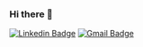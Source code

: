 ### Hi there 👋

[![Linkedin Badge](https://img.shields.io/badge/-Erickson%20Tulio-3333cc?style=flat-square&logo=Linkedin&logoColor=white&link=https://www.linkedin.com/in/erickson-eng/)](https://www.linkedin.com/in/erickson-eng/) 
[![Gmail Badge](https://img.shields.io/badge/-erickson.tulio96@gmail.com-6633cc?style=flat-square&logo=Gmail&logoColor=white&link=mailto:erickson.tulio96@gmail.com)](mailto:erickson.tulio96@gmail.com)
<!--
**Erickson-Eng/Erickson-Eng** is a ✨ _special_ ✨ repository because its `README.md` (this file) appears on your GitHub profile.

Here are some ideas to get you started:

- 🔭 I’m currently working on ...
- 🌱 I’m currently learning ...
- 👯 I’m looking to collaborate on ...
- 🤔 I’m looking for help with ...
- 💬 Ask me about ...
- 📫 How to reach me: ...
- 😄 Pronouns: ...
- ⚡ Fun fact: ...
- 
-->
